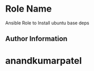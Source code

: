 Role Name
========

Ansible Role to Install ubuntu base deps

Author Information
------------------

# anandkumarpatel
###         #
